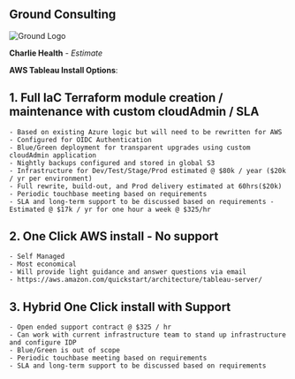 ## Ground Consulting

![Ground Logo](http://www.groundfoundation.org/logoblk.gif)

**Charlie Health** - *Estimate*

**AWS Tableau Install Options**:

## 1. Full IaC Terraform module creation / maintenance with custom cloudAdmin / SLA
	- Based on existing Azure logic but will need to be rewritten for AWS
	- Configured for OIDC Authentication
	- Blue/Green deployment for transparent upgrades using custom cloudAdmin application
	- Nightly backups configured and stored in global S3
	- Infrastructure for Dev/Test/Stage/Prod estimated @ $80k / year ($20k / yr per environment)
	- Full rewrite, build-out, and Prod delivery estimated at 60hrs($20k)
	- Periodic touchbase meeting based on requirements
	- SLA and long-term support to be discussed based on requirements - Estimated @ $17k / yr for one hour a week @ $325/hr

## 2. One Click AWS install - No support
	- Self Managed
	- Most economical
	- Will provide light guidance and answer questions via email
	- https://aws.amazon.com/quickstart/architecture/tableau-server/

## 3. Hybrid One Click install with Support
	- Open ended support contract @ $325 / hr
	- Can work with current infrastructure team to stand up infrastructure and configure IDP
	- Blue/Green is out of scope
	- Periodic touchbase meeting based on requirements
	- SLA and long-term support to be discussed based on requirements
	
